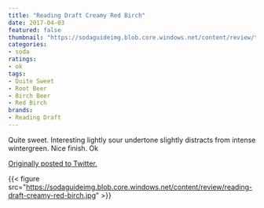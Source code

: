 ```yaml
---
title: "Reading Draft Creamy Red Birch"
date: 2017-04-03
featured: false
thumbnail: "https://sodaguideimg.blob.core.windows.net/content/review/thumbs/reading-draft-creamy-red-birch.jpg"
categories:
- soda
ratings:
- ok
tags:
- Quite Sweet
- Root Beer
- Birch Beer
- Red Birch
brands:
- Reading Draft
---
```


Quite sweet. Interesting lightly sour undertone slightly distracts from intense wintergreen. Nice finish. Ok

[Originally posted to Twitter.](https://twitter.com/Cavorter/status/848963798799196161)

{{< figure src="https://sodaguideimg.blob.core.windows.net/content/review/reading-draft-creamy-red-birch.jpg" >}}

